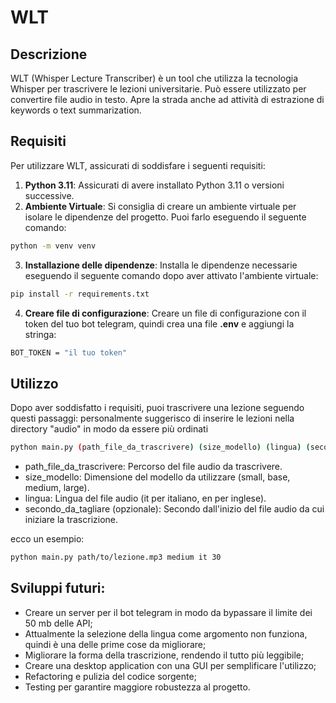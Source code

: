 # WLT

## Descrizione
WLT (Whisper Lecture Transcriber) è un tool che utilizza la tecnologia Whisper per trascrivere le lezioni universitarie. 
Può essere utilizzato per convertire file audio in testo.
Apre la strada anche ad attività di estrazione di keywords o text summarization.

## Requisiti
Per utilizzare WLT, assicurati di soddisfare i seguenti requisiti:

1. **Python 3.11**: Assicurati di avere installato Python 3.11 o versioni successive.
2. **Ambiente Virtuale**: Si consiglia di creare un ambiente virtuale per isolare le dipendenze del progetto. Puoi farlo eseguendo il seguente comando:
```bash
python -m venv venv
```
3. **Installazione delle dipendenze**: Installa le dipendenze necessarie eseguendo il seguente comando dopo aver attivato l'ambiente virtuale:    
```bash
pip install -r requirements.txt
```
4. **Creare file di configurazione**: Creare un file di configurazione con il token del tuo bot telegram, quindi crea una file **.env** e aggiungi la stringa:
```bash
BOT_TOKEN = "il tuo token"
```


## Utilizzo
Dopo aver soddisfatto i requisiti, puoi trascrivere una lezione seguendo questi passaggi:
personalmente suggerisco di inserire le lezioni nella directory "audio" in modo da essere più ordinati
```bash
python main.py (path_file_da_trascrivere) (size_modello) (lingua) (secondo_dal_quale_tagliare)
```
- path_file_da_trascrivere: Percorso del file audio da trascrivere.
- size_modello: Dimensione del modello da utilizzare (small, base, medium, large).
- lingua: Lingua del file audio (it per italiano, en per inglese).
- secondo_da_tagliare (opzionale): Secondo dall'inizio del file audio da cui iniziare la trascrizione.

ecco un esempio:
```bash
python main.py path/to/lezione.mp3 medium it 30
```

## Sviluppi futuri:
- Creare un server per il bot telegram in modo da bypassare il limite dei 50 mb delle API;
- Attualmente la selezione della lingua come argomento non funziona, quindi è una delle prime cose da migliorare;
- Migliorare la forma della trascrizione, rendendo il tutto più leggibile;
- Creare una desktop application con una GUI per semplificare l'utilizzo;
- Refactoring e pulizia del codice sorgente;
- Testing per garantire maggiore robustezza al progetto.
